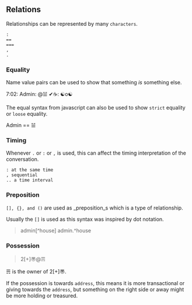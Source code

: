 ## Relations
Relationships can be represented by many `characters`.
```
:
==
===
,
.
```

### Equality
Name value pairs can be used to show that something _is_ something else.

7:02: Admin: @☱ ✔☕: ☯o☯

The equal syntax from javascript can also be used to show `strict` equality or `loose` equality.

Admin == ☱

### Timing
Whenever `.` or `:` or `,` is used, this can affect the timing interpretation of the conversation.
```
: at the same time
, sequential
.. a time interval
```

### Preposition
`[], {}, and ()` are used as _preposition_s which is a type of relationship. 

Usually the `[]` is used as this syntax was inspired by dot notation.

> admin[^house] 
> admin.^house

### Possession
> 2[+]〠@☴

☴ is the owner of 2[+]〠.

If the possession is towards `address`, this means it is more transactional or giving towards the `address`, but something on the right side or away might be more holding or treasured.